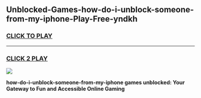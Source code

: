 
## Unblocked-Games-how-do-i-unblock-someone-from-my-iphone-Play-Free-yndkh
<h3>
<a href="https://premium76.site?title=how-do-i-unblock-someone-from-my-iphone&ref=20M">CLICK TO PLAY</a></h3>
<hr>

<h3>
<a href="https://premium76.site?title=how-do-i-unblock-someone-from-my-iphone&ref=20M">CLICK 2 PLAY</a>
  
</h3>

<a href="https://premium76.site?title=how-do-i-unblock-someone-from-my-iphone&ref=19M"><img src="https://clearcache.store/games.png"></a>


**how-do-i-unblock-someone-from-my-iphone games unblocked: Your Gateway to Fun and Accessible Online Gaming**
